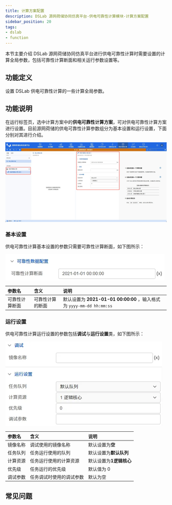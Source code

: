 ```yaml
---
title: 计算方案配置
description: DSLab 源网荷储协同仿真平台-供电可靠性计算模块-计算方案配置
sidebar_position: 20
tags:
- dslab
- function
---
```


本节主要介绍 DSLab 源网荷储协同仿真平台进行供电可靠性计算时需要设置的计算全局参数，包括可靠性计算断面和相关运行参数设置等。

## 功能定义

设置 DSLab 供电可靠性计算的一些计算全局参数。

## 功能说明

在运行标签页，选中计算方案中的**供电可靠性计算方案**，可对供电可靠性计算方案进行设置。目前源网荷储的供电可靠性计算参数组分为基本设置和运行设置，下面分别对其进行介绍。

![供电可靠性计算计算方案](./configuration.png "供电可靠性计算计算方案")

### 基本设置

供电可靠性计算基本设置的参数只需要可靠性计算断面，如下图所示：

![供电可靠性计算基本设置](./basic.png "供电可靠性计算基本设置")

| 参数名 | 含义 | 说明 |
| :--- | :--- | :--- | 
| 可靠性计算断面 | 可靠性计算的断面 | 默认设置为 **2021-01-01 00:00:00** ，输入格式为 `yyyy-mm-dd hh:mm:ss` |

### 运行设置

供电可靠性计算运行设置的参数包括**调试**与**运行设置**类，如下图所示：

![供电可靠性计算运行设置](./run.png "供电可靠性计算运行设置")

| 参数名 | 含义 | 说明 |
| :--- | :--- | :--- | 
| 镜像名称 | 调试使用的镜像名称 | 默认设置为**空** |
| 任务队列 | 任务运行使用的队列 | 默认设置为**默认队列** |
| 计算资源 | 任务运行使用的计算资源 | 默认设置为**1逻辑核心** |
| 优先级 | 任务运行的优先级 | 默认值为 0 |
| 调试参数 | 任务调试时使用的调试参数 | 默认为空 |

## 常见问题

